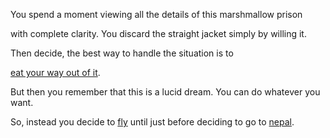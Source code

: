 
You spend a moment viewing all the details of this marshmallow prison 

with complete clarity.  You discard the straight jacket simply by willing it. 

Then decide, the best way to handle the situation is to 

[eat your way out of it](../eating-walls/eating-marshmallows.md). 


But then you remember that this is a lucid dream.  You can do whatever you want. 

So, instead you decide to [fly](../fly/fly.md) until just before deciding to go to [nepal](../nepal/nepal.md).


